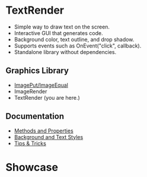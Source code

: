 # TextRender

* Simple way to draw text on the screen.
* Interactive GUI that generates code.
* Background color, text outline, and drop shadow.
* Supports events such as OnEvent("click", callback).
* Standalone library without dependencies.

## Graphics Library

* [ImagePut/ImageEqual](https://github.com/iseahound/ImagePut)
* ImageRender
* TextRender (you are here.)

## Documentation

* [Methods and Properties](https://github.com/iseahound/TextRender/wiki/Methods-and-Properties)
* [Background and Text Styles](https://github.com/iseahound/TextRender/wiki/Styles)
* [Tips & Tricks](https://github.com/iseahound/TextRender/wiki/Tips-&-Tricks)

# Showcase

